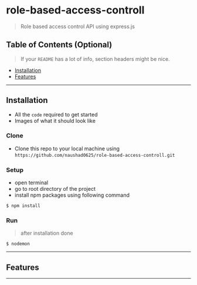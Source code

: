 # role-based-access-controll
> Role based access control API using express.js


## Table of Contents (Optional)

> If your `README` has a lot of info, section headers might be nice.

- [Installation](#installation)
- [Features](#features)


---


## Installation

- All the `code` required to get started
- Images of what it should look like

### Clone

- Clone this repo to your local machine using `https://github.com/naushad0625/role-based-access-controll.git`

### Setup
- open terminal
- go to root directory of the project
- install npm packages using following command

```shell
$ npm install
```

### Run

> after installation done 

```shell
$ nodemon
```

---

## Features
---


